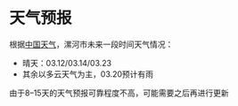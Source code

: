 # 天气预报

根据[中国天气](http://www.weather.com.cn/weather40d/101181501.shtml)，漯河市未来一段时间天气情况：

- 晴天：03.12/03.14/03.23
- 其余以多云天气为主，03.20预计有雨

由于8–15天的天气预报可靠程度不高，可能需要之后再进行更新

